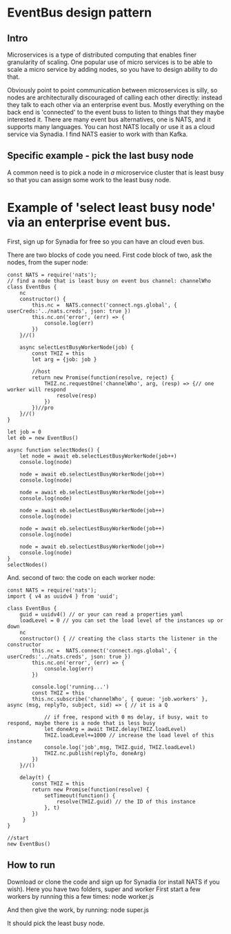 # EventBus design pattern

## Intro
Microservices is a type of distributed computing that enables finer granularity of scaling. 
One popular use of micro services is to be able to scale a micro service by adding nodes, so you have to design ability to do that.

Obviously point to point communication between microservices is silly, so nodes are architecturally discouraged of calling each other directly: instead they talk to each other via an enterprise event bus. Mostly everything on the back end is 'connected' to the event buss to listen to things that they maybe interested it. There are many event bus alternatives, one is NATS, and it supports many languages. You can host NATS locally or use it as a cloud service via Synadia. I find NATS easier to work with than Kafka.


## Specific example - pick the last busy node

A common need is to pick a node in *a* microservice cluster that is least busy so that you can assign some work to the least busy node.

# Example of 'select least busy node' via an enterprise event bus.
First, sign up for Synadia for free so you can have an cloud even bus.

There are two blocks of code you need. First code block of two, ask the nodes, from the super node:
```
const NATS = require('nats');
// find a node that is least busy on event bus channel: channelWho
class EventBus {
    nc
    constructor() {
        this.nc =  NATS.connect('connect.ngs.global', { userCreds:'../nats.creds', json: true })
        this.nc.on('error', (err) => {
            console.log(err)
        })
    }//()

    async selectLestBusyWorkerNode(job) {        
        const THIZ = this
        let arg = {job: job }

        //host
        return new Promise(function(resolve, reject) {
            THIZ.nc.requestOne('channelWho', arg, (resp) => {// one worker will respond
                resolve(resp)
            })
        })//pro
    }//()
}

let job = 0
let eb = new EventBus()

async function selectNodes() {
    let node = await eb.selectLestBusyWorkerNode(job++)
    console.log(node)
    
    node = await eb.selectLestBusyWorkerNode(job++)
    console.log(node)
    
    node = await eb.selectLestBusyWorkerNode(job++)
    console.log(node)
    
    node = await eb.selectLestBusyWorkerNode(job++)
    console.log(node)
    
    node = await eb.selectLestBusyWorkerNode(job++)
    console.log(node)
    
    node = await eb.selectLestBusyWorkerNode(job++)
    console.log(node)
}
selectNodes()

```


And. second of two: the code on each worker node:

```
const NATS = require('nats');
import { v4 as uuidv4 } from 'uuid';

class EventBus {
    guid = uuidv4() // or your can read a properties yaml
    loadLevel = 0 // you can set the load level of the instances up or down
    nc
    constructor() { // creating the class starts the listener in the constructor
        this.nc =  NATS.connect('connect.ngs.global', { userCreds:'../nats.creds', json: true })
        this.nc.on('error', (err) => {
            console.log(err)
        })

        console.log('running...')
        const THIZ = this
        this.nc.subscribe('channelWho', { queue: 'job.workers' },  async (msg, replyTo, subject, sid) => { // it is a Q
        
            // if free, respond with 0 ms delay, if busy, wait to respond, maybe there is a node that is less busy
            let doneArg = await THIZ.delay(THIZ.loadLevel)
            THIZ.loadLevel+=1000 // increase the load level of this instance 
            console.log('job',msg, THIZ.guid, THIZ.loadLevel)
            THIZ.nc.publish(replyTo, doneArg)
        })
    }//()

    delay(t) {
        const THIZ = this
        return new Promise(function(resolve) {
            setTimeout(function() {
                resolve(THIZ.guid) // the ID of this instance
            }, t)
        })
     }
}

//start
new EventBus()

```

## How to run

Download or clone the code and sign up for Synadia (or install NATS if you wish).
Here you have two folders, super and worker
First start a few workers by running this a few times: node worker.js

And then give the work, by running: node super.js

It should pick the least busy node.

